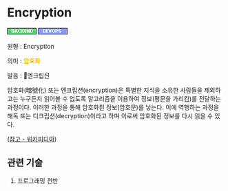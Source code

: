 # Encryption
![Backend](../2TAT1C/Label_Backend.png)
![Devops](../2TAT1C/Label_Devops.png)

원형 : Encryption

의미  : <span style="color:#FFBF00; font-weight:bold;">암호화</span>

발음 : 엔크립션

암호화(暗號化) 또는 엔크립션(encryption)은 특별한 지식을 소유한 사람들을 제외하고는 누구든지 읽어볼 수 없도록 알고리즘을 이용하여 정보(평문을 가리킴)를 전달하는 과정이다. 이러한 과정을 통해 암호화된 정보(암호문)를 낳는다. 이에 역행하는 과정을 해독 또는 디크립션(decryption)이라고 하며 이로써 암호화된 정보를 다시 읽을 수 있다.

([참고 - 위키피디아](https://ko.wikipedia.org/wiki/%EC%95%94%ED%98%B8%ED%99%94))

## 관련 기술
1. 프로그래밍 전반

